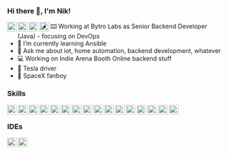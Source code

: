 ### Hi there 👋, I'm Nik!
<a href="https://twitter.com/ThYpHoOn">
  <img align="left" alt="Nik on Twitter" width="22px" src="https://cdn.jsdelivr.net/npm/simple-icons@v3/icons/twitter.svg" />
</a>
<a href="https://www.linkedin.com/in/niklas-grebe-5a63a129/">
  <img align="left" alt="Nik on Linkedin" width="22px" src="https://cdn.jsdelivr.net/npm/simple-icons@v3/icons/linkedin.svg" />
</a>
<a href="https://soundcloud.com/thyphoon">
  <img align="left" alt="Nik on Soundcloud" width="22px" src="https://cdn.jsdelivr.net/npm/simple-icons@v3/icons/soundcloud.svg" />
</a>
<a href="https://steamcommunity.com/id/ThYpHoOn/">
  <img align="left" alt="Nik on Steam" width="22px" src="https://cdn.jsdelivr.net/npm/simple-icons@v3/icons/steam.svg" />
</a>

- ⌨️ Working at Bytro Labs as Senior Backend Developer (Java) - focusing on DevOps
- 🌱 I’m currently learning Ansible
- 💬 Ask me about iot, home automation, backend development, whatever
- 💻 Working on Indie Arena Booth Online backend stuff
- 🚗 Tesla driver
- 🚀 SpaceX fanboy

### Skills
<img align="left" alt="Java" width="22px" src="https://cdn.jsdelivr.net/npm/simple-icons@v3/icons/java.svg" />
<img align="left" alt="Spring" width="22px" src="https://cdn.jsdelivr.net/npm/simple-icons@v3/icons/spring.svg" />
<img align="left" alt="Angular" width="22px" src="https://cdn.jsdelivr.net/npm/simple-icons@v3/icons/angular.svg" />
<img align="left" alt="Typescript" width="22px" src="https://cdn.jsdelivr.net/npm/simple-icons@v3/icons/typescript.svg" />
<img align="left" alt="NPM" width="22px" src="https://cdn.jsdelivr.net/npm/simple-icons@v3/icons/npm.svg" />
<img align="left" alt="Webpack" width="22px" src="https://cdn.jsdelivr.net/npm/simple-icons@v3/icons/webpack.svg" />
<img align="left" alt="googlecloud" width="22px" src="https://cdn.jsdelivr.net/npm/simple-icons@v3/icons/googlecloud.svg" />
<img align="left" alt="Jenkins" width="22px" src="https://cdn.jsdelivr.net/npm/simple-icons@v3/icons/jenkins.svg" />
<img align="left" alt="Ansible" width="22px" src="https://cdn.jsdelivr.net/npm/simple-icons@v3/icons/ansible.svg" />
<img align="left" alt="Gradle" width="22px" src="https://cdn.jsdelivr.net/npm/simple-icons@v3/icons/gradle.svg" />
<img align="left" alt="Debian" width="22px" src="https://cdn.jsdelivr.net/npm/simple-icons@v3/icons/debian.svg" />
<img align="left" alt="Docker" width="22px" src="https://cdn.jsdelivr.net/npm/simple-icons@v3/icons/docker.svg" />
<img align="left" alt="Kubernetes" width="22px" src="https://cdn.jsdelivr.net/npm/simple-icons@v3/icons/kubernetes.svg" />
<img align="left" alt="Helm" width="22px" src="https://cdn.jsdelivr.net/npm/simple-icons@v3/icons/helm.svg" />
<img align="left" alt="Confluence" width="22px" src="https://cdn.jsdelivr.net/npm/simple-icons@v3/icons/confluence.svg" />
<img align="left" alt="Jira" width="22px" src="https://cdn.jsdelivr.net/npm/simple-icons@v3/icons/jira.svg" />


<br>


### IDEs
<img align="left" alt="VSCode" width="22px" src="https://cdn.jsdelivr.net/npm/simple-icons@v3/icons/visualstudiocode.svg" />
<img align="left" alt="IntelliJ Idea" width="22px" src="https://cdn.jsdelivr.net/npm/simple-icons@v3/icons/intellijidea.svg" />
